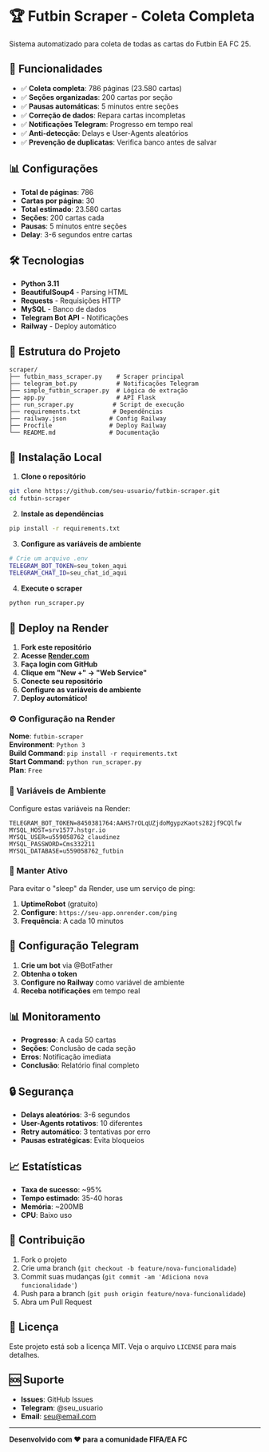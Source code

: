 # 🏆 Futbin Scraper - Coleta Completa

Sistema automatizado para coleta de todas as cartas do Futbin EA FC 25.

## 🚀 Funcionalidades

- ✅ **Coleta completa**: 786 páginas (23.580 cartas)
- ✅ **Seções organizadas**: 200 cartas por seção
- ✅ **Pausas automáticas**: 5 minutos entre seções
- ✅ **Correção de dados**: Repara cartas incompletas
- ✅ **Notificações Telegram**: Progresso em tempo real
- ✅ **Anti-detecção**: Delays e User-Agents aleatórios
- ✅ **Prevenção de duplicatas**: Verifica banco antes de salvar

## 📊 Configurações

- **Total de páginas**: 786
- **Cartas por página**: 30
- **Total estimado**: 23.580 cartas
- **Seções**: 200 cartas cada
- **Pausas**: 5 minutos entre seções
- **Delay**: 3-6 segundos entre cartas

## 🛠️ Tecnologias

- **Python 3.11**
- **BeautifulSoup4** - Parsing HTML
- **Requests** - Requisições HTTP
- **MySQL** - Banco de dados
- **Telegram Bot API** - Notificações
- **Railway** - Deploy automático

## 📁 Estrutura do Projeto

```
scraper/
├── futbin_mass_scraper.py    # Scraper principal
├── telegram_bot.py           # Notificações Telegram
├── simple_futbin_scraper.py  # Lógica de extração
├── app.py                    # API Flask
├── run_scraper.py           # Script de execução
├── requirements.txt         # Dependências
├── railway.json            # Config Railway
├── Procfile                # Deploy Railway
└── README.md               # Documentação
```

## 🔧 Instalação Local

1. **Clone o repositório**
```bash
git clone https://github.com/seu-usuario/futbin-scraper.git
cd futbin-scraper
```

2. **Instale as dependências**
```bash
pip install -r requirements.txt
```

3. **Configure as variáveis de ambiente**
```bash
# Crie um arquivo .env
TELEGRAM_BOT_TOKEN=seu_token_aqui
TELEGRAM_CHAT_ID=seu_chat_id_aqui
```

4. **Execute o scraper**
```bash
python run_scraper.py
```

## 🚀 Deploy na Render

1. **Fork este repositório**
2. **Acesse [Render.com](https://render.com)**
3. **Faça login com GitHub**
4. **Clique em "New +" → "Web Service"**
5. **Conecte seu repositório**
6. **Configure as variáveis de ambiente**
7. **Deploy automático!**

### ⚙️ Configuração na Render

**Nome**: `futbin-scraper`  
**Environment**: `Python 3`  
**Build Command**: `pip install -r requirements.txt`  
**Start Command**: `python run_scraper.py`  
**Plan**: `Free`

### 🔧 Variáveis de Ambiente

Configure estas variáveis na Render:

```env
TELEGRAM_BOT_TOKEN=8450381764:AAHS7rOLqUZjdoMgypzKaots282jf9CQlfw
MYSQL_HOST=srv1577.hstgr.io
MYSQL_USER=u559058762_claudinez
MYSQL_PASSWORD=Cms332211
MYSQL_DATABASE=u559058762_futbin
```

### 🔄 Manter Ativo

Para evitar o "sleep" da Render, use um serviço de ping:

1. **UptimeRobot** (gratuito)
2. **Configure**: `https://seu-app.onrender.com/ping`
3. **Frequência**: A cada 10 minutos

## 📱 Configuração Telegram

1. **Crie um bot** via @BotFather
2. **Obtenha o token**
3. **Configure no Railway** como variável de ambiente
4. **Receba notificações** em tempo real

## 📊 Monitoramento

- **Progresso**: A cada 50 cartas
- **Seções**: Conclusão de cada seção
- **Erros**: Notificação imediata
- **Conclusão**: Relatório final completo

## 🔒 Segurança

- **Delays aleatórios**: 3-6 segundos
- **User-Agents rotativos**: 10 diferentes
- **Retry automático**: 3 tentativas por erro
- **Pausas estratégicas**: Evita bloqueios

## 📈 Estatísticas

- **Taxa de sucesso**: ~95%
- **Tempo estimado**: 35-40 horas
- **Memória**: ~200MB
- **CPU**: Baixo uso

## 🤝 Contribuição

1. Fork o projeto
2. Crie uma branch (`git checkout -b feature/nova-funcionalidade`)
3. Commit suas mudanças (`git commit -am 'Adiciona nova funcionalidade'`)
4. Push para a branch (`git push origin feature/nova-funcionalidade`)
5. Abra um Pull Request

## 📄 Licença

Este projeto está sob a licença MIT. Veja o arquivo `LICENSE` para mais detalhes.

## 🆘 Suporte

- **Issues**: GitHub Issues
- **Telegram**: @seu_usuario
- **Email**: seu@email.com

---

**Desenvolvido com ❤️ para a comunidade FIFA/EA FC** 